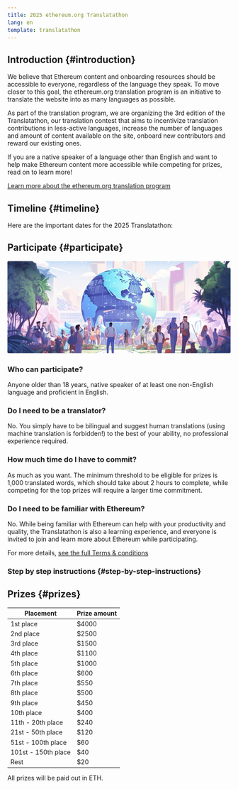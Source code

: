 ```yaml
---
title: 2025 ethereum.org Translatathon
lang: en
template: translatathon
---
```


<CardContainer>
  <EmojiCard
    emoji=':globe_with_meridians:'
    title='Translate ethereum.org'
    description='Translate ethereum.org content into your language to help more people learn about Ethereum'
  />
  <EmojiCard
    emoji=':trophy:'
    title='Win prizes'
    description='Win a share on the prize pool based on your position on the leaderboard'
  />
  <EmojiCard
    emoji=':bulb:'
    title='Learn about Ethereum'
    description='Learn more about Ethereum while translating and competing for prizes'
  />
</CardContainer>

## Introduction {#introduction}

We believe that Ethereum content and onboarding resources should be accessible to everyone, regardless of the language they speak.
To move closer to this goal, the ethereum.org translation program is an initiative to translate the website into as many languages as possible. 

As part of the translation program, we are organizing the 3rd edition of the Translatathon, our translation contest that aims to incentivize translation contributions in less-active languages, increase the number of languages and amount of content available on the site, onboard new contributors and reward our existing ones.

If you are a native speaker of a language other than English and want to help make Ethereum content more accessible while competing for prizes, read on to learn more!

[Learn more about the ethereum.org translation program](/contributing/translation-program/)

## Timeline {#timeline}

Here are the important dates for the 2025 Translatathon:

<DatesAndTimeline />

<TranslatathonInANutshell />

## Participate {#participate}

![Image of community and globe](./participate.png)

<TwoColumnContent>
  <CardContent>
    <h3 className="mt-6 mb-3">Who can participate?</h3>
    Anyone older than 18 years, native speaker of at least one non-English language and proficient in English.
  </CardContent>
  <CardContent>
    <h3 className="mt-6 mb-3">Do I need to be a translator?</h3>
    No. You simply have to be bilingual and suggest human translations (using machine translation is forbidden!) to the best of your ability, no professional experience required.
  </CardContent>
</TwoColumnContent>

<TwoColumnContent>
  <CardContent>
  <h3 className="mt-6 mb-3">How much time do I have to commit?</h3>
    As much as you want. The minimum threshold to be eligible for prizes is 1,000 translated words, which should take about 2 hours to complete, while competing for the top prizes will require a larger time commitment.
  </CardContent>
  <CardContent>
    <h3 className="mt-6 mb-3">Do I need to be familiar with Ethereum?</h3>
    No. While being familiar with Ethereum can help with your productivity and quality, the Translatathon is also a learning experience, and everyone is invited to join and learn more about Ethereum while participating.
  </CardContent>
</TwoColumnContent>

For more details, [see the full Terms & conditions](/contributing/translation-program/translatathon/terms-and-conditions)

### Step by step instructions {#step-by-step-instructions}

<StepByStepInstructions />

## Prizes {#prizes}

| Placement           | Prize amount |
|---------------------|--------------|
| 1st place           | $4000        |
| 2nd place           | $2500        |
| 3rd place           | $1500        |
| 4th place           | $1100        |
| 5th place           | $1000        |
| 6th place           | $600         |
| 7th place           | $550         |
| 8th place           | $500         |
| 9th place           | $450         |
| 10th place          | $400         |
| 11th - 20th place   | $240         |
| 21st - 50th place   | $120         |
| 51st - 100th place  | $60          |
| 101st - 150th place | $40          |
| Rest                | $20          |

All prizes will be paid out in ETH.

<TranslatathonCalendar />

<ApplyNow />
